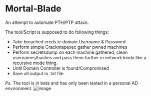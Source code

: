 # Mortal-Blade
An attempt to automate PTH/PTP attack.

The tool/Script is supposed to do following things:
- Take breached creds ie domain Username & Password
- Perform simple Crackmapexec gather pwned machines
- Perform secretsdump on each machine gathered, clean usernames/hashes and pass them further in network kinda like a recursive mode thing.
- Until Domain Controller is found/Compromised
- Save all output in .txt file

Ps. The tool is in beta and has only been tested in a personal AD environment.
![image](https://github.com/user-attachments/assets/8c44381f-5ade-4fc0-bc64-c7a6a1871b9c)
